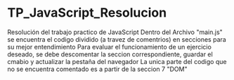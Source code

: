 # TP_JavaScript_Resolucion
Resolución del trabajo practico de JavaScript
Dentro del Archivo "main.js" se encuentra el codigo dividido (a travez de comentrios) en secciones para su mejor entendimiento
Para evaluar el funcionamiento de un ejercicio deseado, se debe descomentar la seccion correspondiente, guardar el cmabio y actualizar la pestaña del navegador
La unica parte del codigo que no se encuentra comentado es a partir de la seccion 7 "DOM"

